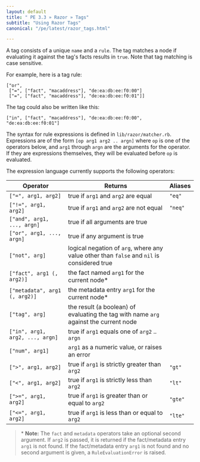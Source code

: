 ```yaml
---
layout: default
title: " PE 3.3 » Razor » Tags"
subtitle: "Using Razor Tags"
canonical: "/pe/latest/razor_tags.html"

---
```


A tag consists of a unique `name` and a `rule`. The tag matches a node if evaluating it against the tag's facts results in `true`. Note that tag matching is case sensitive.

For example, here is a tag rule:

    ["or",
     ["=", ["fact", "macaddress"], "de:ea:db:ee:f0:00"]
     ["=", ["fact", "macaddress"], "de:ea:db:ee:f0:01"]]

The tag could also be written like this:

    ["in", ["fact", "macaddress"], "de:ea:db:ee:f0:00", "de:ea:db:ee:f0:01"]

The syntax for rule expressions is defined in `lib/razor/matcher.rb`. Expressions are of the form `[op arg1 arg2 .. argn]` where `op` is one of the operators below, and `arg1` through `argn` are the arguments for the operator. If they are expressions themselves, they will be evaluated before `op` is evaluated.

The expression language currently supports the following operators:


Operator                       |Returns                                          |Aliases
-------------------------------|-------------------------------------------------|-------
`["=", arg1, arg2]`            |true if `arg1` and `arg2` are equal |`"eq"`
`["!=", arg1, arg2]`            |true if `arg1` and `arg2` are not equal |`"neq"`
`["and", arg1, ..., argn]`     |true if all arguments are true|
`["or", arg1, ..., argn]`      |true if any argument is true|
`["not", arg]`                 |logical negation of `arg`, where any value other than `false` and `nil` is considered true|
`["fact", arg1 (, arg2)]`      |the fact named `arg1` for the current node* |
`["metadata", arg1 (, arg2)]`  |the metadata entry `arg1` for the current node* |
`["tag", arg]`                 |the result (a boolean) of evaluating the tag with name `arg` against the current node|
`["in", arg1, arg2, ..., argn]`|true if `arg1` equals one of `arg2` .. `argn`  |
`["num", arg1]`                |`arg1` as a numeric value, or raises an error  |
`[">", arg1, arg2]`            |true if `arg1` is strictly greater than `arg2` |`"gt"`
`["<", arg1, arg2]`            |true if `arg1` is strictly less than `arg2`    |`"lt"`
`[">=", arg1, arg2]`           |true if `arg1` is greater than or equal to `arg2`|`"gte"`
`["<=", arg1, arg2]`           |true if `arg1` is less than or equal to `arg2`   |`"lte"`



>\* **Note:**  The `fact` and `metadata` operators take an optional second argument. If `arg2` is passed, it is returned if the fact/metadata entry  `arg1` is not found. If the fact/metadata entry `arg1` is not found and no second argument is given, a `RuleEvaluationError` is raised.
